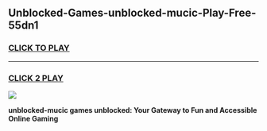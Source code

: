 
## Unblocked-Games-unblocked-mucic-Play-Free-55dn1
<h3>
<a href="https://premium76.site?title=unblocked-mucic&ref=10A">CLICK TO PLAY</a></h3>
<hr>

<h3>
<a href="https://premium76.site?title=unblocked-mucic&ref=10A">CLICK 2 PLAY</a>
  
</h3>

<a href="https://premium76.site?title=unblocked-mucic&ref=10A"><img src="https://clearcache.store/games.png"></a>


**unblocked-mucic games unblocked: Your Gateway to Fun and Accessible Online Gaming**
